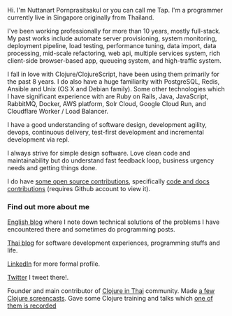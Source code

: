 Hi. I'm Nuttanart Pornprasitsakul or you can call me Tap. I'm a programmer currently live in Singapore originally from Thailand.

I've been working professionally for more than 10 years, mostly full-stack. My past works include automate server provisioning, system monitoring, deployment pipeline, load testing, performance tuning, data import, data processing, mid-scale refactoring, web api, multiple services system, rich client-side browser-based app, queueing system, and high-traffic system.

I fall in love with Clojure/ClojureScript, have been using them primarily for the past 8 years. I do also have a huge familiarity with PostgreSQL, Redis, Ansible and Unix (OS X and Debian family). Some other technologies which I have significant experience with are Ruby on Rails, Java, JavaScript, RabbitMQ, Docker, AWS platform, Solr Cloud, Google Cloud Run, and Cloudflare Worker / Load Balancer.

I have a good understanding of software design, development agility, devops, continuous delivery, test-first development and incremental development via repl.

I always strive for simple design software. Love clean code and maintainability but do understand fast feedback loop, business urgency needs and getting things done.

I do have [some open source contributions](https://github.com/issues?q=is%3Apublic+author%3Avisibletrap), specifically [code and docs contributions](https://github.com/pulls?utf8=%E2%9C%93&q=is%3Apr+is%3Apublic+author%3Avisibletrap) (requires Github account to view it).

### Find out more about me
[English blog](http://visibletrap.blogger.com) where I note down technical solutions of the problems I have encountered there and sometimes do programming posts.

[Thai blog](http://visibletrap.wordpress.com) for software development experiences, programming stuffs and life.

[LinkedIn](http://www.linkedin.com/in/nuttanart) for more formal profile.

[Twitter](http://www.twitter.com/visibletrap) I tweet there!.

Founder and main contributor of [Clojure in Thai](https://www.facebook.com/groups/919377878100706) community. Made [a few Clojure screencasts](https://www.youtube.com/playlist?list=PLFaUn2xiRoHNEslkhsdqsTArP6gjRKksj). Gave some Clojure training and talks which [one of them is recorded](https://www.youtube.com/watch?v=PHkGTkBDzj4)
